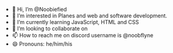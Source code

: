 - 👋 Hi, I’m @Noobiefied
- 👀 I’m interested in Planes and web and software development.
- 🌱 I’m currently learning JavaScript, HTML and CSS
- 💞️ I’m looking to collaborate on 
- 📫 How to reach me on discord username is @noobflyne
- 😄 Pronouns: he/him/his

<!---
Noobiefied/Noobiefied is a ✨ special ✨ repository because its `README.md` (this file) appears on your GitHub profile.
You can click the Preview link to take a look at your changes.
--->
